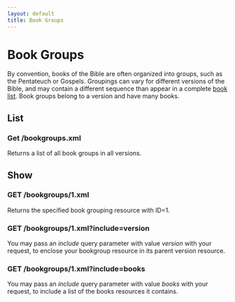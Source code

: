 ```yaml
---
layout: default
title: Book Groups
---
```


# Book Groups

By convention, books of the Bible are often organized into groups, such as the Pentateuch or Gospels.  Groupings can vary for different versions of the Bible, and may contain a different sequence than appear in a complete <a href="books.html">book list</a>.  Book groups belong to a version and have many books.

## List

### Get /bookgroups.xml

Returns a list of all book groups in all versions.

## Show

### GET /bookgroups/1.xml

Returns the specified book grouping resource with ID=1.

### GET /bookgroups/1.xml?include=version

You may pass an *include* query parameter with value *version* with your request, to enclose your bookgroup resource in its parent version resource.

### GET /bookgroups/1.xml?include=books

You may pass an *include* query parameter with value *books* with your request, to include a list of the books resources it contains.